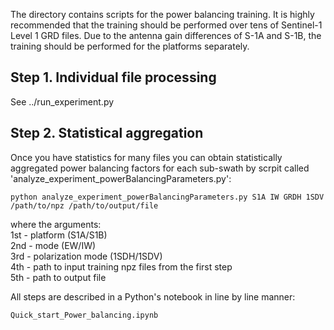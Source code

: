 The directory contains scripts for the power balancing training. It is highly recommended that the
training should be performed over tens of Sentinel-1 Level 1 GRD files. Due to the antenna gain
differences of S-1A and S-1B, the training should be performed for the platforms separately.

## Step 1. Individual file processing

See ../run_experiment.py


## Step 2. Statistical aggregation

Once you have statistics for many files you can obtain statistically aggregated power balancing
factors for each sub-swath by scrpit called 'analyze_experiment_powerBalancingParameters.py':

```
python analyze_experiment_powerBalancingParameters.py S1A IW GRDH 1SDV /path/to/npz /path/to/output/file
```

where the arguments:\
1st - platform (S1A/S1B)\
2nd - mode (EW/IW)\
3rd  - polarization mode (1SDH/1SDV)\
4th - path to input training npz files from the first step\
5th - path to output file

All steps are described in a Python's notebook in line by line manner:

```python
Quick_start_Power_balancing.ipynb
```
